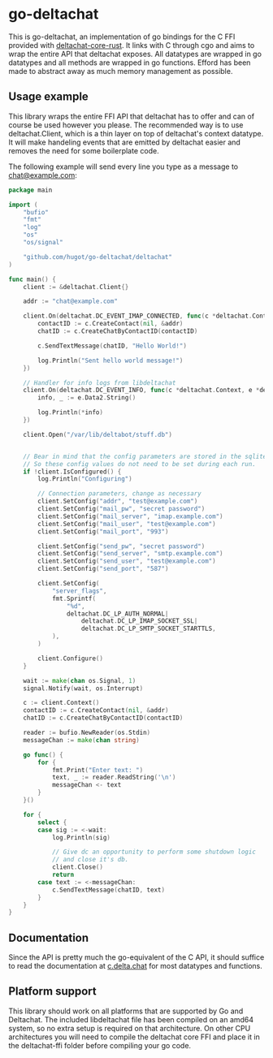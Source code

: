 # go-deltachat
This is go-deltachat, an implementation of go bindings for the C FFI provided with
[deltachat-core-rust](https://github.com/deltachat/deltachat-core-rust). It links with C
through cgo and aims to wrap the entire API that deltachat exposes. All datatypes are
wrapped in go datatypes and all methods are wrapped in go functions. Efford has been made
to abstract away as much memory management as possible.

## Usage example
This library wraps the entire FFI API that deltachat has to offer and can of course be
used however you please. The recommended way is to use deltachat.Client, which is a thin
layer on top of deltachat's context datatype. It will make handeling events that are
emitted by deltachat easier and removes the need for some boilerplate code.

The following example will send every line you type as a message to chat@example.com:
```go
package main

import (
	"bufio"
	"fmt"
	"log"
	"os"
	"os/signal"

	"github.com/hugot/go-deltachat/deltachat"
)

func main() {
	client := &deltachat.Client{}

	addr := "chat@example.com"

	client.On(deltachat.DC_EVENT_IMAP_CONNECTED, func(c *deltachat.Context, e *deltachat.Event) {
		contactID := c.CreateContact(nil, &addr)
		chatID := c.CreateChatByContactID(contactID)

		c.SendTextMessage(chatID, "Hello World!")

		log.Println("Sent hello world message!")
	})

	// Handler for info logs from libdeltachat
	client.On(deltachat.DC_EVENT_INFO, func(c *deltachat.Context, e *deltachat.Event) {
		info, _ := e.Data2.String()

		log.Println(*info)
	})

	client.Open("/var/lib/deltabot/stuff.db")


	// Bear in mind that the config parameters are stored in the sqlite database
	// So these config values do not need to be set during each run.
	if !client.IsConfigured() {
		log.Println("Configuring")

		// Connection parameters, change as necessary
		client.SetConfig("addr", "test@example.com")
		client.SetConfig("mail_pw", "secret password")
		client.SetConfig("mail_server", "imap.example.com")
		client.SetConfig("mail_user", "test@example.com")
		client.SetConfig("mail_port", "993")

		client.SetConfig("send_pw", "secret password")
		client.SetConfig("send_server", "smtp.example.com")
		client.SetConfig("send_user", "test@example.com")
		client.SetConfig("send_port", "587")

		client.SetConfig(
			"server_flags",
			fmt.Sprintf(
				"%d",
				deltachat.DC_LP_AUTH_NORMAL|
					deltachat.DC_LP_IMAP_SOCKET_SSL|
					deltachat.DC_LP_SMTP_SOCKET_STARTTLS,
			),
		)

		client.Configure()
	}

	wait := make(chan os.Signal, 1)
	signal.Notify(wait, os.Interrupt)

	c := client.Context()
	contactID := c.CreateContact(nil, &addr)
	chatID := c.CreateChatByContactID(contactID)

	reader := bufio.NewReader(os.Stdin)
	messageChan := make(chan string)

	go func() {
		for {
			fmt.Print("Enter text: ")
			text, _ := reader.ReadString('\n')
			messageChan <- text
		}
	}()

	for {
		select {
		case sig := <-wait:
			log.Println(sig)

			// Give dc an opportunity to perform some shutdown logic
			// and close it's db.
			client.Close()
			return
		case text := <-messageChan:
			c.SendTextMessage(chatID, text)
		}
	}
}
```

## Documentation
Since the API is pretty much the go-equivalent of the C API, it should suffice to read the
documentation at [c.delta.chat](https://c.delta.chat) for most datatypes and functions.

## Platform support
This library should work on all platforms that are supported by Go and Deltachat. The
included libdeltachat file has been compiled on an amd64 system, so no extra setup is
required on that architecture. On other CPU architectures you will need to compile the
deltachat core FFI and place it in the deltachat-ffi folder before compiling your go code.
